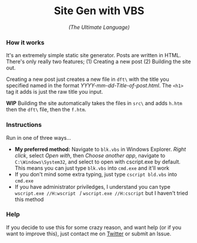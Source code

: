 <h1 style="text-align:center">Site Gen with VBS</h1>
<p style="text-align:center;font-style: italic">(The Ultimate Language)</p>

### How it works

It's an extremely simple static site generator. Posts are written in HTML.
There's only really two features; (1) Creating a new post (2) Building the site
out. 

Creating a new post just creates a new file in `dft\` with the title you
specified named in the format *YYYY-mm-dd-Title-of-post.html*. The `<h1>` tag
it adds is just the raw title you input.

**WIP** Building the site automatically takes the files in `src\` and adds
`h.htm` then the `dft\` file, then the `f.htm`. 


### Instructions

Run in one of three ways...

- **My preferred method:** Navigate to `blk.vbs` in Windows Explorer. *Right click*, select *Open
with*, then *Choose another app*, navigate to `C:\Windows\System32`, and select
to open with cscript.exe by default. This means you can just type `blk.vbs`
into `cmd.exe` and it'll work
- If you don't mind some extra typing, just type `cscript bld.vbs` into
`cmd.exe`
- If you have administrator priviledges, I understand you can type `wscript.exe //H:wscript
` / `wscript.exe //H:cscript` but I haven't tried this method

### Help

If you decide to use this for some crazy reason, and want help (or if you want
to improve this), just contact me on
[Twitter](https://twitter.com/HsvqZ1uD6tASGbM) or submit an Issue.


